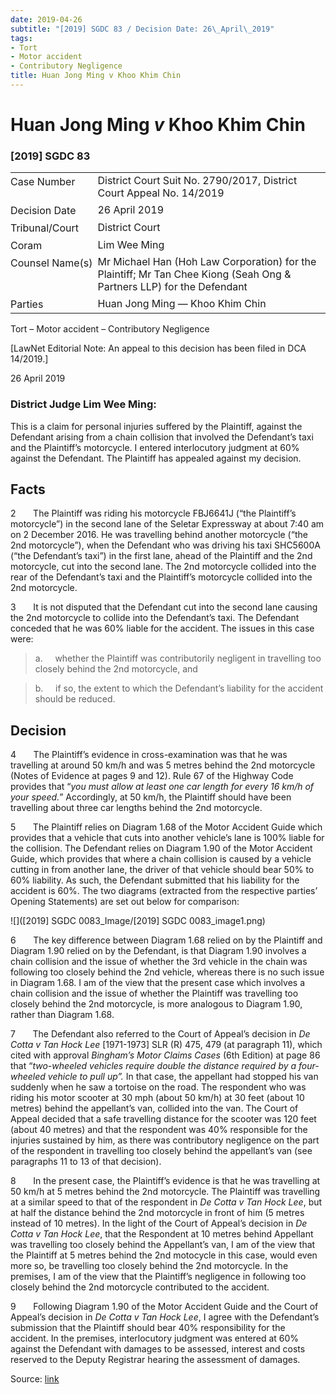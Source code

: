 ```yaml
---
date: 2019-04-26
subtitle: "[2019] SGDC 83 / Decision Date: 26\_April\_2019"
tags:
- Tort
- Motor accident
- Contributory Negligence
title: Huan Jong Ming v Khoo Khim Chin
---
```

# Huan Jong Ming _v_ Khoo Khim Chin  

### \[2019\] SGDC 83

<table id="info-table"><tbody><tr class="info-row"><td class="txt-label" style="padding: 4px 0px; white-space: nowrap" valign="top">Case Number</td><td class="txt-body">District Court Suit No. 2790/2017, District Court Appeal No. 14/2019</td></tr><tr class="info-row"><td class="txt-label" style="padding: 4px 0px; white-space: nowrap" valign="top">Decision Date</td><td class="txt-body">26 April 2019</td></tr><tr class="info-row"><td class="txt-label" style="padding: 4px 0px; white-space: nowrap" valign="top">Tribunal/Court</td><td class="txt-body">District Court</td></tr><tr class="info-row"><td class="txt-label" style="padding: 4px 0px; white-space: nowrap" valign="top">Coram</td><td class="txt-body">Lim Wee Ming</td></tr><tr class="info-row"><td class="txt-label" style="padding: 4px 0px; white-space: nowrap" valign="top">Counsel Name(s)</td><td class="txt-body">Mr Michael Han (Hoh Law Corporation) for the Plaintiff; Mr Tan Chee Kiong (Seah Ong &amp; Partners LLP) for the Defendant</td></tr><tr class="info-row"><td class="txt-label" style="padding: 4px 0px; white-space: nowrap" valign="top">Parties</td><td class="txt-body">Huan Jong Ming — Khoo Khim Chin</td></tr></tbody></table>

Tort – Motor accident – Contributory Negligence

\[LawNet Editorial Note: An appeal to this decision has been filed in DCA 14/2019.\]

26 April 2019

### District Judge Lim Wee Ming:

This is a claim for personal injuries suffered by the Plaintiff, against the Defendant arising from a chain collision that involved the Defendant’s taxi and the Plaintiff’s motorcycle. I entered interlocutory judgment at 60% against the Defendant. The Plaintiff has appealed against my decision.

## Facts

2       The Plaintiff was riding his motorcycle FBJ6641J (“the Plaintiff’s motorcycle”) in the second lane of the Seletar Expressway at about 7:40 am on 2 December 2016. He was travelling behind another motorcycle (“the 2nd motorcycle”), when the Defendant who was driving his taxi SHC5600A (“the Defendant’s taxi”) in the first lane, ahead of the Plaintiff and the 2nd motorcycle, cut into the second lane. The 2nd motorcycle collided into the rear of the Defendant’s taxi and the Plaintiff’s motorcycle collided into the 2nd motorcycle.

3       It is not disputed that the Defendant cut into the second lane causing the 2nd motorcycle to collide into the Defendant’s taxi. The Defendant conceded that he was 60% liable for the accident. The issues in this case were:

> a.     whether the Plaintiff was contributorily negligent in travelling too closely behind the 2nd motorcycle, and

> b.     if so, the extent to which the Defendant’s liability for the accident should be reduced.

## Decision

4       The Plaintiff’s evidence in cross-examination was that he was travelling at around 50 km/h and was 5 metres behind the 2nd motorcycle (Notes of Evidence at pages 9 and 12). Rule 67 of the Highway Code provides that “_you must allow at least one car length for every 16 km/h of your speed._” Accordingly, at 50 km/h, the Plaintiff should have been travelling about three car lengths behind the 2nd motorcycle.

5       The Plaintiff relies on Diagram 1.68 of the Motor Accident Guide which provides that a vehicle that cuts into another vehicle’s lane is 100% liable for the collision. The Defendant relies on Diagram 1.90 of the Motor Accident Guide, which provides that where a chain collision is caused by a vehicle cutting in from another lane, the driver of that vehicle should bear 50% to 60% liability. As such, the Defendant submitted that his liability for the accident is 60%. The two diagrams (extracted from the respective parties’ Opening Statements) are set out below for comparison:

![]([2019] SGDC 0083_Image/[2019] SGDC 0083_image1.png)

6       The key difference between Diagram 1.68 relied on by the Plaintiff and Diagram 1.90 relied on by the Defendant, is that Diagram 1.90 involves a chain collision and the issue of whether the 3rd vehicle in the chain was following too closely behind the 2nd vehicle, whereas there is no such issue in Diagram 1.68. I am of the view that the present case which involves a chain collision and the issue of whether the Plaintiff was travelling too closely behind the 2nd motorcycle, is more analogous to Diagram 1.90, rather than Diagram 1.68.

7       The Defendant also referred to the Court of Appeal’s decision in _De Cotta v Tan Hock Lee_ \[1971-1973\] SLR (R) 475, 479 (at paragraph 11), which cited with approval _Bingham’s Motor Claims Cases_ (6th Edition) at page 86 that “_two-wheeled vehicles require double the distance required by a four-wheeled vehicle to pull up”._ In that case, the appellant had stopped his van suddenly when he saw a tortoise on the road. The respondent who was riding his motor scooter at 30 mph (about 50 km/h) at 30 feet (about 10 metres) behind the appellant’s van, collided into the van. The Court of Appeal decided that a safe travelling distance for the scooter was 120 feet (about 40 metres) and that the respondent was 40% responsible for the injuries sustained by him, as there was contributory negligence on the part of the respondent in travelling too closely behind the appellant’s van (see paragraphs 11 to 13 of that decision).

8       In the present case, the Plaintiff’s evidence is that he was travelling at 50 km/h at 5 metres behind the 2nd motorcycle. The Plaintiff was travelling at a similar speed to that of the respondent in _De Cotta v Tan Hock Lee_, but at half the distance behind the 2nd motorcycle in front of him (5 metres instead of 10 metres). In the light of the Court of Appeal’s decision in _De Cotta v Tan Hock Lee_, that the Respondent at 10 metres behind Appellant was travelling too closely behind the Appellant’s van, I am of the view that the Plaintiff at 5 metres behind the 2nd motocycle in this case, would even more so, be travelling too closely behind the 2nd motorcycle. In the premises, I am of the view that the Plaintiff’s negligence in following too closely behind the 2nd motorcycle contributed to the accident.

9       Following Diagram 1.90 of the Motor Accident Guide and the Court of Appeal’s decision in _De Cotta v Tan Hock Lee_, I agree with the Defendant’s submission that the Plaintiff should bear 40% responsibility for the accident. In the premises, interlocutory judgment was entered at 60% against the Defendant with damages to be assessed, interest and costs reserved to the Deputy Registrar hearing the assessment of damages.


Source: [link](https://www.lawnet.sg:443/lawnet/web/lawnet/free-resources?p_p_id=freeresources_WAR_lawnet3baseportlet&p_p_lifecycle=1&p_p_state=normal&p_p_mode=view&_freeresources_WAR_lawnet3baseportlet_action=openContentPage&_freeresources_WAR_lawnet3baseportlet_docId=%2FJudgment%2F23133-SSP.xml)